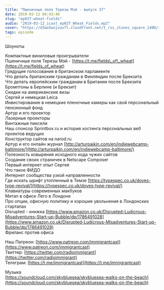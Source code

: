 ```yaml
---
title: "Пшеничные поля Терезы Мэй - выпуск 37"
date: 2019-03-12 04:43:46
slug: "ep037-wheat-fields"
audio: "2019-03-12_icast_ep037_Wheat_Fields.mp3"
cover: "https://d3wo5wojvuv7l.cloudfront.net/t_rss_itunes_square_1400/images.spreaker.com/original/d20daaa729fc8cae11f6717f5c961b50.jpg"
tags: episode
---
```

Шоуноты  
  
Компактные виниловые проигрыватели  
Пшеничные поля Терезы Мэй - [https://t.me/fields\_of\_wheat](https://t.me/fields_of_wheat)  
Грядущие голосования в британском парламенте  
Что делать британским гражданам в Финляндии после Брекзита  
Что делать европейским гражданам в Британии после Брекзита  
Бромптоны в Берлине (и Брекзит)  
Скидки на американские визы  
Сергей и немецкая Leica  
Инвестирование в немецкие пленочные камеры как свой персональный пенсионный фонд  
Артур и его проектор  
Лазерные проекторы  
Винтажные пиксели  
Наш спонсор Sprintbox.ru и история хостинга персональных веб проектов ведущих  
Конструктор сайтов на narod.ru  
Артур и его онлайн журнал [http://arturpaikin.com/en/indiewebcamp-baltimore/](http://arturpaikin.com/en/indiewebcamp-baltimore/)  
Полезность ковыряния исходного кода чужих сайтов  
Создание своих страничек в Netscape Composer  
Первый интернет опыт Сергея  
Что такое ФИДО  
Интернет сообщества узкой направленности  
Где искать шрифт утопленный в Темзе [https://typespec.co.uk/doves-type-revival/](https://typespec.co.uk/doves-type-revival/)  
Клавиатуры современных макбуков  
Митап в офисе Лего в Лондоне  
Про опции, офисную политику и хорошие увольнения в Лондонских стартапах  
Disrupted - книжка [https://www.amazon.co.uk/Disrupted-Ludicrous-Misadventures-Start-up-Bubble/dp/1786491028](https://www.amazon.co.uk/Disrupted-Ludicrous-Misadventures-Start-up-Bubble/dp/1786491028)  
Фриланс против офиса  
  
Наш Патреон: [https://www.patreon.com/immigrantcast](https://www.patreon.com/immigrantcast)  
Твиттер: [https://twitter.com/radioimmigrant](https://twitter.com/radioimmigrant)  
Телеграм: [https://t.me/immigrantcast](https://t.me/immigrantcast)  
  
Музыка  
[https://soundcloud.com/skybluesea/skybluesea-walks-on-the-beach](https://soundcloud.com/skybluesea/skybluesea-walks-on-the-beach)
